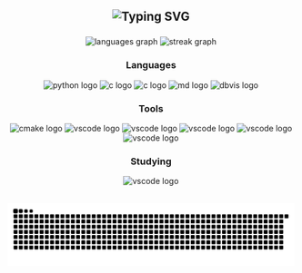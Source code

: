 <div align="center">
<h2 href="https://git.io/typing-svg"><img src="https://readme-typing-svg.demolab.com?font=Fira+Code&weight=500&size=30&pause=1000&color=BC94FF&center=true&vCenter=true&random=false&width=600&lines=Welcome!;I'm+William+Gyrulf;A+software+engineer+student+%F0%9F%A7%91%F0%9F%8F%BC%E2%80%8D%F0%9F%92%BB;From+Sweden%F0%9F%87%B8%F0%9F%87%AA" alt="Typing SVG" /></h2>
</div>

###

<div align="center">
  <img src="https://github-readme-stats.vercel.app/api/top-langs?username=WilleGyr&locale=en&hide_title=false&layout=compact&card_width=320&langs_count=5&theme=material-palenight&hide_border=false" height="140" alt="languages graph"  />
  <img src="https://streak-stats.demolab.com?user=WilleGyr&locale=en&mode=weekly&theme=material-palenight&hide_border=false&border_radius=5" height="140" alt="streak graph"  />
</div>

###

<div align="center">
  <p><h3>Languages</h3></p>
  <img src="https://cdn.jsdelivr.net/gh/devicons/devicon/icons/python/python-original.svg" height="45" alt="python logo"  />
  <img src="https://cdn.jsdelivr.net/gh/devicons/devicon/icons/c/c-original.svg" height="45" alt="c logo"  />
  <img src="https://raw.githubusercontent.com/isocpp/logos/64ef037049f87ac74875dbe72695e59118b52186/cpp_logo.svg" height="45" alt="c logo"  />
  <img src="https://skillicons.dev/icons?i=md" height="45" alt="md logo"  />
  <img src="https://www.dbvis.com/wp-content/uploads/2023/08/DbVis-Icon.png" height="48" alt="dbvis logo" />
  
  ###
  
  <p><h3> Tools </h3></p>
  <img src="https://skillicons.dev/icons?i=cmake" height="45" alt="cmake logo"  />
  <img src="https://skillicons.dev/icons?i=vscode" height="45" alt="vscode logo"  />
  <img src="https://skillicons.dev/icons?i=apple" height="45" alt="vscode logo"  />
  <img src="https://skillicons.dev/icons?i=windows" height="45" alt="vscode logo"  />
  <img src="https://skillicons.dev/icons?i=github" height="45" alt="vscode logo"  />
  <img src="https://skillicons.dev/icons?i=gitlab" height="45" alt="vscode logo"  />

  ###

  <p><h3> Studying </h3></p>
  <img src="https://skillicons.dev/icons?i=mysql" height="45" alt="vscode logo"  />
</div>


<br clear="both">
<p align="center">
  <img src="https://raw.githubusercontent.com/WilleGyr/WilleGyr/output/snake.svg" alt="Snake animation" />
</p>

###
